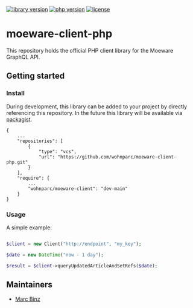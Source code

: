 
[![library version](https://img.shields.io/packagist/v/wohnparc/moeware-client)](https://packagist.org/packages/wohnparc/moeware-client)
[![php version](https://img.shields.io/packagist/dependency-v/wohnparc/moeware-client/php)](https://www.php.net/releases/index.php)
[![license](https://img.shields.io/packagist/l/wohnparc/moeware-client)](.)

# moeware-client-php

This repository holds the official PHP client library for the Moeware GraphQL API.

## Getting started

### Install

During development, this library can be added to your project by directly referencing this repository.
In the future this library will be available via [packagist](https://packagist.org/).

```composer
{
    ...
    "repositories": [
        {
            "type": "vcs",
            "url": "https://github.com/wohnparc/moeware-client-php.git"
        }
    ],
    "require": {
        ...
        "wohnparc/moeware-client": "dev-main"
    }
}
```

### Usage

A simple example:

```php

$client = new Client("http://endpoint", "my_key");

$date = new DateTime("now - 1 day");

$result = $client->queryUpdatedArticleAndSetRefs($date);

```

## Maintainers

- [Marc Binz](https://github.com/marcbinz)
